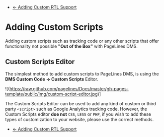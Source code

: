 <div class="row-fluid">
	<div class="span12">
		<ul class="pager">
			<li class="pull-left"><a href="http://docs.pagelines.com/customize/adding-custom-rtl-support">&larr; Adding Custom RTL Support</a></li>
  		</ul>
	</div>
</div>

# Adding Custom Scripts #

Adding custom scripts such as tracking code or any other scripts that offer functionality not possible **"Out of the Box"** with PageLines DMS.

## Custom Scripts Editor ##

The simplest method to add custom scripts to PageLines DMS, is using the **DMS Custom Code  &rarr;  Custom Scripts** Editor.

![(https://raw.github.com/pagelines/Docs/master/gh-pages-template/public/img/custom-script-editor.jpg)]

The Custom Scripts Editor can be used to add any kind of custom or third party `<script>` such as Google Analytics tracking code. However, the Custom Scripts editor **doe not** `CSS`, `LESS` or `PHP`, if you wish to add these types of customization to your website, please use the correct methods.

<div class="row-fluid">
	<div class="span12">
		<ul class="pager">
			<li class="pull-left"><a href="http://docs.pagelines.com/customize/adding-custom-rtl-support">&larr; Adding Custom RTL Support</a></li>
  		</ul>
	</div>
</div>